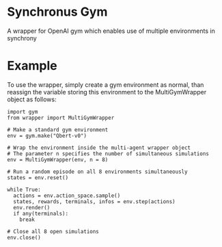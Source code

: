 # Synchronus Gym
A wrapper for OpenAI gym which enables use of multiple environments in synchrony

# Example
To use the wrapper, simply create a gym environment as normal, than reassign the variable storing this environment to the MultiGymWrapper object as follows:
```
import gym
from wrapper import MultiGymWrapper

# Make a standard gym environment
env = gym.make("Qbert-v0")

# Wrap the environment inside the multi-agent wrapper object
# The parameter n specifies the number of simultaneous simulations
env = MultiGymWrapper(env, n = 8)

# Run a random episode on all 8 environments simultaneously
states = env.reset()

while True:
  actions = env.action_space.sample()
  states, rewards, terminals, infos = env.step(actions)
  env.render()
  if any(terminals):
    break
    
# Close all 8 open simulations
env.close()
```
